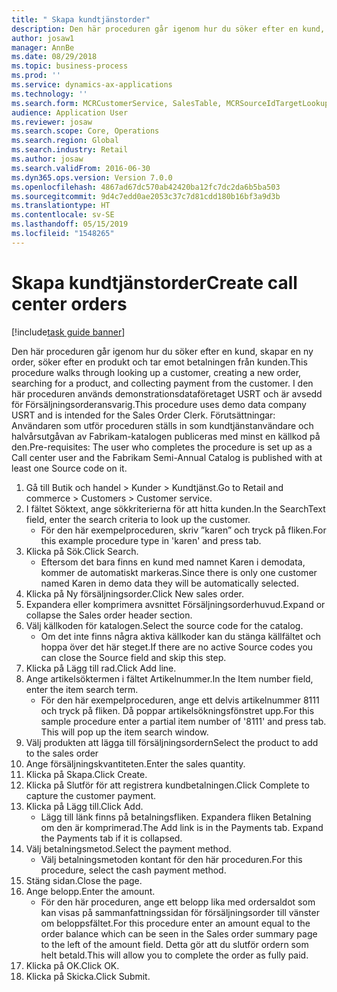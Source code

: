 ```yaml
---
title: " Skapa kundtjänstorder"
description: Den här proceduren går igenom hur du söker efter en kund, skapar en ny order, söker efter en produkt och tar emot betalningen från kunden.
author: josaw1
manager: AnnBe
ms.date: 08/29/2018
ms.topic: business-process
ms.prod: ''
ms.service: dynamics-ax-applications
ms.technology: ''
ms.search.form: MCRCustomerService, SalesTable, MCRSourceIdTargetLookup, MCRSalesQuickQuote, MCRSalesOrderRecap, MCRCustPaymDialog, MCRCustPaymLookup
audience: Application User
ms.reviewer: josaw
ms.search.scope: Core, Operations
ms.search.region: Global
ms.search.industry: Retail
ms.author: josaw
ms.search.validFrom: 2016-06-30
ms.dyn365.ops.version: Version 7.0.0
ms.openlocfilehash: 4867ad67dc570ab42420ba12fc7dc2da6b5ba503
ms.sourcegitcommit: 9d4c7edd0ae2053c37c7d81cdd180b16bf3a9d3b
ms.translationtype: HT
ms.contentlocale: sv-SE
ms.lasthandoff: 05/15/2019
ms.locfileid: "1548265"
---
```

# <a name="create-call-center-orders"></a><span data-ttu-id="ac8a1-103"> Skapa kundtjänstorder</span><span class="sxs-lookup"><span data-stu-id="ac8a1-103">Create call center orders</span></span>

[!include[task guide banner](../includes/task-guide-banner.md)]

<span data-ttu-id="ac8a1-104">Den här proceduren går igenom hur du söker efter en kund, skapar en ny order, söker efter en produkt och tar emot betalningen från kunden.</span><span class="sxs-lookup"><span data-stu-id="ac8a1-104">This procedure walks through looking up a customer, creating a new order, searching for a product, and collecting payment from the customer.</span></span> <span data-ttu-id="ac8a1-105">I den här proceduren används demonstrationsdataföretaget USRT och är avsedd för Försäljningsorderansvarig.</span><span class="sxs-lookup"><span data-stu-id="ac8a1-105">This procedure uses demo data company USRT and is intended for the Sales Order Clerk.</span></span> <span data-ttu-id="ac8a1-106">Förutsättningar: Användaren som utför proceduren ställs in som kundtjänstanvändare och halvårsutgåvan av Fabrikam-katalogen publiceras med minst en källkod på den.</span><span class="sxs-lookup"><span data-stu-id="ac8a1-106">Pre-requisites:  The user who completes the procedure is set up as a Call center user and the Fabrikam Semi-Annual Catalog is published with at least one Source code on it.</span></span>

1. <span data-ttu-id="ac8a1-107">Gå till Butik och handel > Kunder > Kundtjänst.</span><span class="sxs-lookup"><span data-stu-id="ac8a1-107">Go to Retail and commerce > Customers > Customer service.</span></span>
2. <span data-ttu-id="ac8a1-108">I fältet Söktext, ange sökkriterierna för att hitta kunden.</span><span class="sxs-lookup"><span data-stu-id="ac8a1-108">In the SearchText field, enter the search criteria to look up the customer.</span></span>
    * <span data-ttu-id="ac8a1-109">För den här exempelproceduren, skriv ”karen” och tryck på fliken.</span><span class="sxs-lookup"><span data-stu-id="ac8a1-109">For this example procedure type in 'karen' and press tab.</span></span>  
3. <span data-ttu-id="ac8a1-110">Klicka på Sök.</span><span class="sxs-lookup"><span data-stu-id="ac8a1-110">Click Search.</span></span>
    * <span data-ttu-id="ac8a1-111">Eftersom det bara finns en kund med namnet Karen i demodata, kommer de automatiskt markeras.</span><span class="sxs-lookup"><span data-stu-id="ac8a1-111">Since there is only one customer named Karen in demo data they will be automatically selected.</span></span>  
4. <span data-ttu-id="ac8a1-112">Klicka på Ny försäljningsorder.</span><span class="sxs-lookup"><span data-stu-id="ac8a1-112">Click New sales order.</span></span>
5. <span data-ttu-id="ac8a1-113">Expandera eller komprimera avsnittet Försäljningsorderhuvud.</span><span class="sxs-lookup"><span data-stu-id="ac8a1-113">Expand or collapse the Sales order header section.</span></span>
6. <span data-ttu-id="ac8a1-114">Välj källkoden för katalogen.</span><span class="sxs-lookup"><span data-stu-id="ac8a1-114">Select the source code for the catalog.</span></span>
    * <span data-ttu-id="ac8a1-115">Om det inte finns några aktiva källkoder kan du stänga källfältet och hoppa över det här steget.</span><span class="sxs-lookup"><span data-stu-id="ac8a1-115">If there are no active Source codes you can close the Source field and skip this step.</span></span>  
7. <span data-ttu-id="ac8a1-116">Klicka på Lägg till rad.</span><span class="sxs-lookup"><span data-stu-id="ac8a1-116">Click Add line.</span></span>
8. <span data-ttu-id="ac8a1-117">Ange artikelsöktermen i fältet Artikelnummer.</span><span class="sxs-lookup"><span data-stu-id="ac8a1-117">In the Item number field, enter the item search term.</span></span>
    * <span data-ttu-id="ac8a1-118">För den här exempelproceduren, ange ett delvis artikelnummer 8111 och tryck på fliken. Då poppar artikelsökningsfönstret upp.</span><span class="sxs-lookup"><span data-stu-id="ac8a1-118">For this sample procedure enter a partial item number of '8111' and press tab. This will pop up the item search window.</span></span>  
9. <span data-ttu-id="ac8a1-119">Välj produkten att lägga till försäljningsordern</span><span class="sxs-lookup"><span data-stu-id="ac8a1-119">Select the product to add to the sales order</span></span>
10. <span data-ttu-id="ac8a1-120">Ange försäljningskvantiteten.</span><span class="sxs-lookup"><span data-stu-id="ac8a1-120">Enter the sales quantity.</span></span>
11. <span data-ttu-id="ac8a1-121">Klicka på Skapa.</span><span class="sxs-lookup"><span data-stu-id="ac8a1-121">Click Create.</span></span>
12. <span data-ttu-id="ac8a1-122">Klicka på Slutför för att registrera kundbetalningen.</span><span class="sxs-lookup"><span data-stu-id="ac8a1-122">Click Complete to capture the customer payment.</span></span>
13. <span data-ttu-id="ac8a1-123">Klicka på Lägg till.</span><span class="sxs-lookup"><span data-stu-id="ac8a1-123">Click Add.</span></span>
    * <span data-ttu-id="ac8a1-124">Lägg till länk finns på betalningsfliken. Expandera fliken Betalning om den är komprimerad.</span><span class="sxs-lookup"><span data-stu-id="ac8a1-124">The Add link is in the Payments tab. Expand the Payments tab if it is collapsed.</span></span>  
14. <span data-ttu-id="ac8a1-125">Välj betalningsmetod.</span><span class="sxs-lookup"><span data-stu-id="ac8a1-125">Select the payment method.</span></span>
    * <span data-ttu-id="ac8a1-126">Välj betalningsmetoden kontant för den här proceduren.</span><span class="sxs-lookup"><span data-stu-id="ac8a1-126">For this procedure, select the cash payment method.</span></span>  
15. <span data-ttu-id="ac8a1-127">Stäng sidan.</span><span class="sxs-lookup"><span data-stu-id="ac8a1-127">Close the page.</span></span>
16. <span data-ttu-id="ac8a1-128">Ange belopp.</span><span class="sxs-lookup"><span data-stu-id="ac8a1-128">Enter the amount.</span></span>
    * <span data-ttu-id="ac8a1-129">För den här proceduren, ange ett belopp lika med ordersaldot som kan visas på sammanfattningssidan för försäljningsorder till vänster om beloppsfältet.</span><span class="sxs-lookup"><span data-stu-id="ac8a1-129">For this procedure enter an amount equal to the order balance which can be seen in the Sales order summary page to the left of the amount field.</span></span> <span data-ttu-id="ac8a1-130">Detta gör att du slutför ordern som helt betald.</span><span class="sxs-lookup"><span data-stu-id="ac8a1-130">This will allow you to complete the order as fully paid.</span></span>  
17. <span data-ttu-id="ac8a1-131">Klicka på OK.</span><span class="sxs-lookup"><span data-stu-id="ac8a1-131">Click OK.</span></span>
18. <span data-ttu-id="ac8a1-132">Klicka på Skicka.</span><span class="sxs-lookup"><span data-stu-id="ac8a1-132">Click Submit.</span></span>

